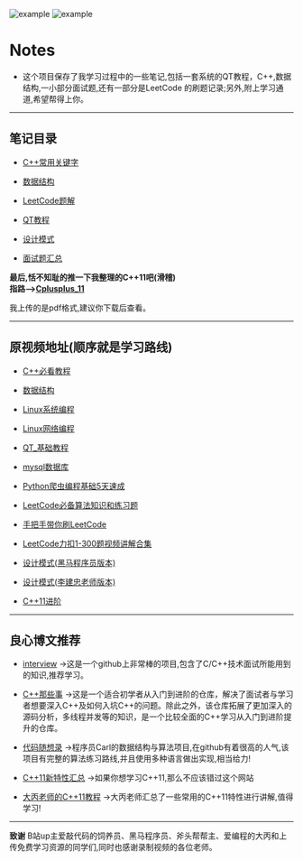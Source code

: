 ![example](https://img.shields.io/badge/notes-v1.0-blue.svg)   ![example](https://img.shields.io/badge/user:-sakura-blue.svg)
# Notes
- 这个项目保存了我学习过程中的一些笔记,包括一套系统的QT教程，C++,数据结构,一小部分面试题,还有一部分是LeetCode 的刷题记录;另外,附上学习通道,希望帮得上你。  
***

## 笔记目录

- [C++常用关键字](https://github.com/Sakura7301/Notes/tree/master/Notes/C++)

- [数据结构](https://github.com/Sakura7301/Notes/tree/master/Notes/Data_structure)

- [LeetCode题解](https://github.com/Sakura7301/Notes/tree/master/Notes/LeetCode)

- [QT教程](https://github.com/Sakura7301/Notes/tree/master/Notes/QT)

- [设计模式](https://github.com/Sakura7301/Notes/tree/master/Notes/Gof)

- [面试题汇总](https://github.com/Sakura7301/Notes/tree/master/Notes/The%20interview)  

**最后,恬不知耻的推一下我整理的C++11吧(滑稽)  
指路-->[Cplusplus_11](https://github.com/Sakura7301/Cplusplus_11)**

我上传的是pdf格式,建议你下载后查看。  
***

## 原视频地址(顺序就是学习路线)

- [C++必看教程](https://www.bilibili.com/video/BV1et411b73Z)

- [数据结构](https://www.bilibili.com/video/BV1Vb411J7XD)

- [Linux系统编程](https://www.bilibili.com/video/BV1KE411q7ee)

- [Linux网络编程](https://www.bilibili.com/video/BV1iJ411S7UA)

- [QT_基础教程](https://www.bilibili.com/video/BV1jX4y1K7bi)

- [mysql数据库](https://www.bilibili.com/video/BV1e64y117iM)

- [Python爬虫编程基础5天速成](https://www.bilibili.com/video/BV12E411A7ZQ)

- [LeetCode必备算法知识和练习题](https://www.bilibili.com/video/BV1xt4y1e7q4)

- [手把手带你刷LeetCode](https://www.bilibili.com/video/BV1sy4y1q79M)

- [LeetCode力扣1-300题视频讲解合集](https://www.bilibili.com/video/BV1xa411A76q)

- [设计模式(黑马程序员版本)](https://www.bilibili.com/video/BV1Mb411t7ut)

- [设计模式(李建忠老师版本)](https://www.bilibili.com/video/BV18f4y137xt)

- [C++11进阶](https://www.bilibili.com/video/BV1bX4y1G7ks)  
***

## 良心博文推荐

- [interview](https://interview.huihut.com/#/)
->这是一个github上非常棒的项目,包含了C/C++技术面试所能用到的知识,推荐学习。


- [C++那些事](https://light-city.club/sc/)
->这是一个适合初学者从入门到进阶的仓库，解决了面试者与学习者想要深入C++及如何入坑C++的问题。除此之外，该仓库拓展了更加深入的源码分析，多线程并发等的知识，是一个比较全面的C++学习从入门到进阶提升的仓库。

- [代码随想录](https://programmercarl.com/)
->程序员Carl的数据结构与算法项目,在github有着很高的人气,该项目有完整的算法练习路线,并且使用多种语言做出实现,相当给力!

- [C++11新特性汇总](https://changkun.de/modern-cpp/zh-cn/00-preface/)
->如果你想学习C++11,那么不应该错过这个网站

- [大丙老师的C++11教程](https://subingwen.cn/cplusplus/)
->大丙老师汇总了一些常用的C++11特性进行讲解,值得学习!  

***



**致谢**
B站up主爱敲代码的饲养员、黑马程序员、斧头帮帮主、爱编程的大丙和上传免费学习资源的同学们,同时也感谢录制视频的各位老师。


